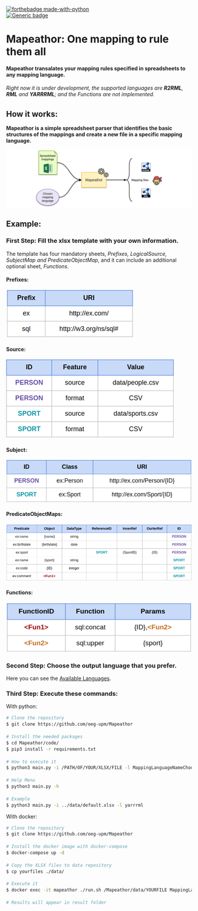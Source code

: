  [![forthebadge made-with-python](http://ForTheBadge.com/images/badges/made-with-python.svg)](https://www.python.org/)  
 [![Generic badge](https://img.shields.io/badge/Status-Developing-yellow)](https://shields.io/)
# Mapeathor: One mapping to rule them all
#### Mapeathor transalates your mapping rules specified in spreadsheets to any mapping language.  
###### Right now it is under development, the supported languages are **R2RML**, **RML** and **YARRRML**; and the Functions are not implemented.  

## How it works:  
**Mapeathor is a simple spreadsheet parser that identifies the basic structures of the mappings and create a new file in a specific mapping language.**  

![WorkFlow Image](./imgs/general_schema.png)

## Example:    
### First Step: Fill the xlsx template with your own information.  
The template has four mandatory sheets, *Prefixes, LogicalSource, SubjectMap and PredicateObjectMap*, and it can include an additional optional sheet, *Functions*.
#### Prefixes:  
![Prefixes img](./imgs/sheet_prefix.png)  
  
 #### Source:  
![Source img](./imgs/sheet_source.png)  
  
 #### Subject:  
![Subject img](./imgs/sheet_subject.png)  
  
 #### PredicateObjectMaps:  
![PredicateObjectMaps img](./imgs/sheet_pom.png)  
  
 #### Functions:
![Function img](./imgs/sheet_function.png)

### Second Step: Choose the output language that you prefer. 
Here you can see the [Available Languages](./templates).

### Third Step: Execute these commands:
With python:
```BASH
# Clone the repository
$ git clone https://github.com/oeg-upm/Mapeathor

# Install the needed packages
$ cd Mapeathor/code/
$ pip3 install -r requirements.txt

# How to execute it
$ python3 main.py -i /PATH/OF/YOUR/XLSX/FILE -l MappingLanguageNameChoosed

# Help Menu
$ python3 main.py -h 

# Example
$ python3 main.py -i ../data/default.xlsx -l yarrrml
```
With docker:
```BASH
# Clone the repository
$ git clone https://github.com/oeg-upm/Mapeathor

# Install the docker image with docker-compose
$ docker-compose up -d

# Copy the XLSX files to data repository
$ cp yourfiles ./data/

# Execute it
$ docker exec -it mapeathor ./run.sh /Mapeathor/data/YOURFILE MappingLanguageNameChoosed

# Results will appear in result folder
```
